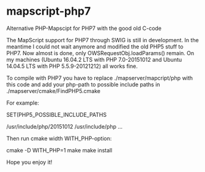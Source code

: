 # mapscript-php7
Alternative PHP-Mapscipt for PHP7 with the good old C-code

The MapScript support for PHP7 through SWIG is still in development. In the meantime I could not wait anymore and modified the old PHP5 stuff to PHP7. Now almost is done, only OWSRequestObj.loadParams() remain.
On my machines (Ubuntu 16.04.2 LTS with PHP 7.0-20151012 and Ubuntu 14.04.5 LTS with PHP 5.5.9-20121212) all works fine.

To compile with PHP7 you have to replace ./mapserver/mapcript/php with this code and add your php-path to possible include paths in ./mapserver/cmake/FindPHP5.cmake

For example:

SET(PHP5_POSSIBLE_INCLUDE_PATHS

/usr/include/php/20151012
/usr/include/php
...

Then run cmake width WITH_PHP-option:

cmake -D WITH_PHP=1
make
make install

Hope you enjoy it!
